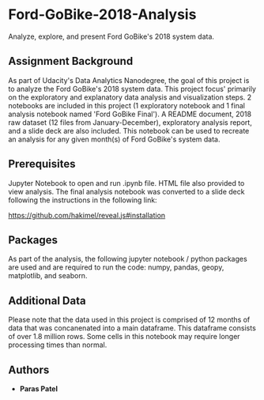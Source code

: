 # Ford-GoBike-2018-Analysis
Analyze, explore, and present Ford GoBike's 2018 system data.

## Assignment Background

As part of Udacity's Data Analytics Nanodegree, the goal of this project is to analyze the Ford GoBike's 2018 system data. This project focus' primarily on the exploratory and explanatory data analysis and visualization steps. 2 notebooks are included in this project (1 exploratory notebook and 1 final analysis notebook named 'Ford GoBike Final'). A README document, 2018 raw dataset (12 files from January-December), exploratory analysis report, and a slide deck are also included. This notebook can be used to recreate an analysis for any given month(s) of Ford GoBike's system data.

## Prerequisites 

Jupyter Notebook to open and run .ipynb file. HTML file also provided to view analysis. The final analysis notebook was converted to a slide deck following the instructions in the following link:

https://github.com/hakimel/reveal.js#installation

## Packages

As part of the analysis, the following jupyter notebook / python packages are used and are required to run the code: numpy, pandas, geopy, matplotlib, and seaborn.

## Additional Data

Please note that the data used in this project is comprised of 12 months of data that was concanenated into a main dataframe. This dataframe consists of over 1.8 million rows. Some cells in this notebook may require longer processing times than normal.

## Authors

* **Paras Patel**
